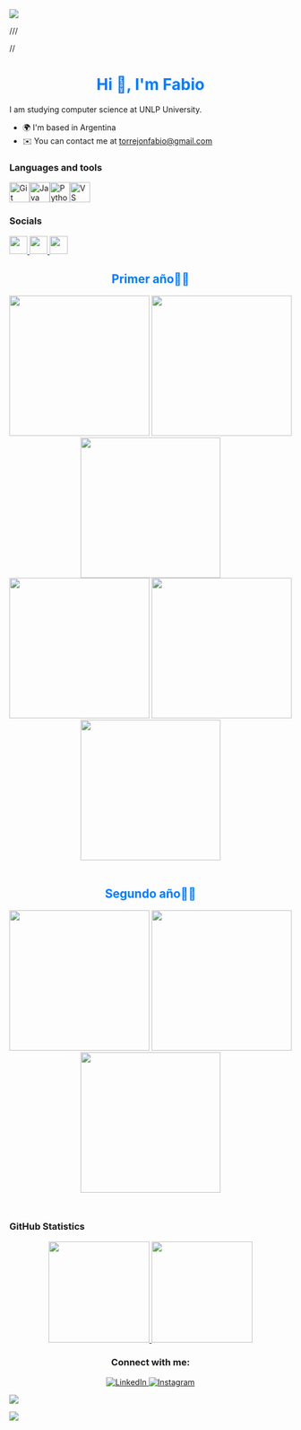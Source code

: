 <!--horizontal divider(gradiant)-->
<img src="https://user-images.githubusercontent.com/73097560/115834477-dbab4500-a447-11eb-908a-139a6edaec5c.gif">

///

//
<!--h1 centered without bottom border-->
<div align="center" style="color: #007bff;">
  <h1>Hi 👋, I'm Fabio</h1>
</div>

I am studying computer science at UNLP University.

* 🌍  I'm based in Argentina
* ✉️  You can contact me at [torrejonfabio@gmail.com](mailto:torrejonfabio@gmail.com)

### Languages and tools

<p align="left">
<a href="https://git-scm.com/" target="_blank" rel="noreferrer"><img src="https://raw.githubusercontent.com/danielcranney/readme-generator/main/public/icons/skills/git-colored.svg" width="36" height="36" alt="Git" /></a><a href="https://www.oracle.com/java/" target="_blank" rel="noreferrer"><img src="https://raw.githubusercontent.com/danielcranney/readme-generator/main/public/icons/skills/java-colored.svg" width="36" height="36" alt="Java" /></a><a href="https://www.python.org/" target="_blank" rel="noreferrer"><img src="https://raw.githubusercontent.com/danielcranney/readme-generator/main/public/icons/skills/python-colored.svg" width="36" height="36" alt="Python" /></a><a href="https://code.visualstudio.com/" target="_blank" rel="noreferrer"><img src="https://raw.githubusercontent.com/danielcranney/readme-generator/main/public/icons/skills/visualstudiocode.svg" width="36" height="36" alt="VS Code" /></a>
</p>

### Socials

<p align="left"> <a href="https://discord.com/users/fabioo66" target="_blank" rel="noreferrer"> <picture> <source media="(prefers-color-scheme: dark)" srcset="https://raw.githubusercontent.com/danielcranney/readme-generator/main/public/icons/socials/discord-dark.svg" /> <source media="(prefers-color-scheme: light)" srcset="https://raw.githubusercontent.com/danielcranney/readme-generator/main/public/icons/socials/discord.svg" /> <img src="https://raw.githubusercontent.com/danielcranney/readme-generator/main/public/icons/socials/discord.svg" width="32" height="32" /> </picture> </a> <a href="http://www.instagram.com/fabio_torrejon" target="_blank" rel="noreferrer"> <picture> <source media="(prefers-color-scheme: dark)" srcset="https://raw.githubusercontent.com/danielcranney/readme-generator/main/public/icons/socials/instagram-dark.svg" /> <source media="(prefers-color-scheme: light)" srcset="https://raw.githubusercontent.com/danielcranney/readme-generator/main/public/icons/socials/instagram.svg" /> <img src="https://raw.githubusercontent.com/danielcranney/readme-generator/main/public/icons/socials/instagram.svg" width="32" height="32" /> </picture> </a> <a href="https://www.linkedin.com/in/Fabio Ignacio Torrejon" target="_blank" rel="noreferrer"> <picture> <source media="(prefers-color-scheme: dark)" srcset="https://raw.githubusercontent.com/danielcranney/readme-generator/main/public/icons/socials/linkedin-dark.svg" /> <source media="(prefers-color-scheme: light)" srcset="https://raw.githubusercontent.com/danielcranney/readme-generator/main/public/icons/socials/linkedin.svg" /> <img src="https://raw.githubusercontent.com/danielcranney/readme-generator/main/public/icons/socials/linkedin.svg" width="32" height="32" /> </picture> </a></p>
<!--h2 align="center">Primer año</h2-->
<h2 align="center" style="color: #007bff;">Primer año👨‍💻</h2>
<div align="center">
    <a href="https://github.com/fabioo66/CADP"><img width="250" src="https://denvercoder1-github-readme-stats.vercel.app/api/pin/?username=fabioo66&repo=CADP&theme=blue-green&icon_color=F8D866"></a>
    <a href="https://github.com/fabioo66/Mate-1"><img width="250" src="https://denvercoder1-github-readme-stats.vercel.app/api/pin/?username=fabioo66&repo=Mate-1&theme=blue-green&icon_color=F8D866"></a>
    <a href="https://github.com/fabioo66/Organizacion-de-computadoras"><img width="250" src="https://denvercoder1-github-readme-stats.vercel.app/api/pin/?username=fabioo66&repo=Organizacion-de-computadoras&theme=blue-green&icon_color=F8D866"></a>
</div>

<div align="center">
    <a href="https://github.com/fabioo66/Taller-de-progamacion"><img width="250" src="https://denvercoder1-github-readme-stats.vercel.app/api/pin/?username=fabioo66&repo=Taller-de-progamacion&theme=blue-green&icon_color=F8D866"></a>
    <a href="https://github.com/fabioo66/Mate-2"><img width="250" src="https://denvercoder1-github-readme-stats.vercel.app/api/pin/?username=fabioo66&repo=Mate-2&theme=blue-green&icon_color=F8D866"></a>
    <a href="https://github.com/fabioo66/Arquitectura-de-computadoras"><img width="250" src="https://denvercoder1-github-readme-stats.vercel.app/api/pin/?username=fabioo66&repo=Arquitectura-de-computadoras&theme=blue-green&icon_color=F8D866"></a>
</div>

<br>

<!--h2 align="center">Segundo año</h2-->
<h2 align="center" style="color: #007bff;">Segundo año👨‍💻</h2>
<div align="center">
    <a href="https://github.com/fabioo66/FOD"><img width="250" src="https://denvercoder1-github-readme-stats.vercel.app/api/pin/?username=fabioo66&repo=FOD&theme=blue-green&icon_color=F8D866"></a>
    <a href="https://github.com/fabioo66/AYED"><img width="250" src="https://denvercoder1-github-readme-stats.vercel.app/api/pin/?username=fabioo66&repo=AYED&theme=blue-green&icon_color=F8D866"></a>
    <a href="https://github.com/fabioo66/Seminario-de-python-"><img width="250" src="https://denvercoder1-github-readme-stats.vercel.app/api/pin/?username=fabioo66&repo=Seminario-de-python-&theme=blue-green&icon_color=F8D866"></a>
</div>

<!-- Add some space -->
<div style="margin-top: 50px;"></div>

### GitHub Statistics

<p align="center">
  <a href="https://github.com/fabioo66">
    <img height="180em" src="https://github-readme-stats-eight-theta.vercel.app/api?username=fabioo66&show_icons=true&theme=blue-green&include_all_commits=true&count_private=true"/>
    <img height="180em" src="https://github-readme-stats-eight-theta.vercel.app/api/top-langs/?username=fabioo66&layout=compact&langs_count=8&theme=blue-green"/>
  </a>
</p>

<h3 align="center">Connect with me:</h3>
<div align="center">
  <a href="https://www.linkedin.com/in/fabio-ignacio-torrejon-19148b291/">
    <img src="https://img.shields.io/badge/LinkedIn-0077B5?style=for-the-badge&logo=linkedin&logoColor=white" alt="LinkedIn">
  </a>
  <a href="https://www.instagram.com/fabio_torrejon/">
    <img src="https://img.shields.io/badge/Instagram-E4405F?style=for-the-badge&logo=instagram&logoColor=white" alt="Instagram">
  </a>
</div>

[![](https://visitcount.itsvg.in/api?id=fabioo66&icon=3&color=6)](https://visitcount.itsvg.in)
  
</div>

<!--horizontal divider(gradiant)-->
<img src="https://user-images.githubusercontent.com/73097560/115834477-dbab4500-a447-11eb-908a-139a6edaec5c.gif">
